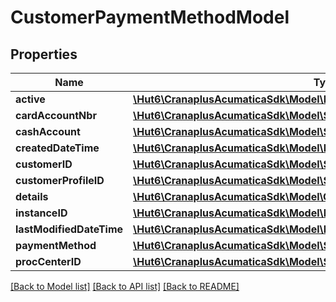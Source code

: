 # CustomerPaymentMethodModel

## Properties
Name | Type | Description | Notes
------------ | ------------- | ------------- | -------------
**active** | [**\Hut6\CranaplusAcumaticaSdk\Model\BooleanValueModel**](BooleanValueModel.md) |  | [optional] 
**cardAccountNbr** | [**\Hut6\CranaplusAcumaticaSdk\Model\StringValueModel**](StringValueModel.md) |  | [optional] 
**cashAccount** | [**\Hut6\CranaplusAcumaticaSdk\Model\StringValueModel**](StringValueModel.md) |  | [optional] 
**createdDateTime** | [**\Hut6\CranaplusAcumaticaSdk\Model\DateTimeValueModel**](DateTimeValueModel.md) |  | [optional] 
**customerID** | [**\Hut6\CranaplusAcumaticaSdk\Model\StringValueModel**](StringValueModel.md) |  | [optional] 
**customerProfileID** | [**\Hut6\CranaplusAcumaticaSdk\Model\StringValueModel**](StringValueModel.md) |  | [optional] 
**details** | [**\Hut6\CranaplusAcumaticaSdk\Model\CustomerPaymentMethodDetailModel[]**](CustomerPaymentMethodDetailModel.md) |  | [optional] 
**instanceID** | [**\Hut6\CranaplusAcumaticaSdk\Model\IntValueModel**](IntValueModel.md) |  | [optional] 
**lastModifiedDateTime** | [**\Hut6\CranaplusAcumaticaSdk\Model\DateTimeValueModel**](DateTimeValueModel.md) |  | [optional] 
**paymentMethod** | [**\Hut6\CranaplusAcumaticaSdk\Model\StringValueModel**](StringValueModel.md) |  | [optional] 
**procCenterID** | [**\Hut6\CranaplusAcumaticaSdk\Model\StringValueModel**](StringValueModel.md) |  | [optional] 

[[Back to Model list]](../README.md#documentation-for-models) [[Back to API list]](../README.md#documentation-for-api-endpoints) [[Back to README]](../README.md)


